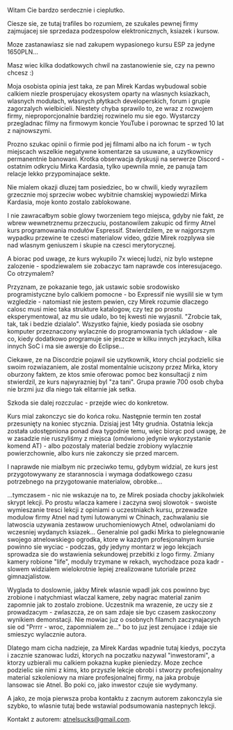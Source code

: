 Witam Cie bardzo serdecznie i cieplutko.

Ciesze sie, ze tutaj trafiles bo rozumiem, ze szukales pewnej firmy zajmujacej sie sprzedaza podzespolow elektronicznych, ksiazek i kursow.

Moze zastanawiasz sie nad zakupem wypasionego kursu ESP za jedyne 1650PLN...

Masz wiec kilka dodatkowych chwil na zastanowienie sie, czy na pewno chcesz :)

Moja osobista opinia jest taka, ze pan Mirek Kardas wybudowal sobie calkiem niezle prosperujacy ekosystem oparty na wlasnych ksiazkach, wlasnych modułach, własnych płytkach developerskich, forum i grupie zagorzalych wielbicieli. Niestety chyba sprawilo to, ze wraz z rozwojem firmy, nieproporcjonalnie bardziej rozwinelo mu sie ego. Wystarczy przegladnac filmy na firmowym koncie YouTube i porownac te sprzed 10 lat z najnowszymi. 

Prozno szukac opinii o firmie pod jej filmami albo na ich forum - w tych miejscach wszelkie negatywne komentarze sa usuwane, a uzytkownicy permanentnie banowani. Krotka obserwacja dyskusji na serwerze Discord - ostatnim odkryciu Mirka Kardasia, tylko upewnila mnie, ze panuja tam relacje lekko przypominajace sekte. 

Nie mialem okazji dluzej tam posiedziec, bo w chwili, kiedy wyrazilem grzecznie moj sprzeciw wobec wybitnie chamskiej wypowiedzi Mirka Kardasia, moje konto zostalo zablokowane.

I nie zawracałbym sobie glowy tworzeniem tego miejsca, gdyby nie fakt, ze wbrew wewnetrznemu przeczuciu, postanowilem zakupic od firmy Atnel kurs programowania modułów Espressif. Stwierdzilem, ze w najgorszym wypadku przewine te czesci materialow video, gdzie Mirek rozplywa sie nad wlasnym geniuszem i skupie na czesci merytorycznej. 

A biorac pod uwage, ze kurs wykupilo 7x wiecej ludzi, niz bylo wstepne zalozenie - spodziewalem sie zobaczyc tam naprawde cos interesujacego. Co otrzymalem?

Przyznam, ze pokazanie tego, jak ustawic sobie srodowisko programistyczne bylo calkiem pomocne - bo Expressif nie wysilil sie w tym wzgledzie - natomiast nie jestem pewien, czy Mirek rozumie dlaczego calosc musi miec taka strukture katalogow, czy tez po prostu eksperymentowal, az mu sie udalo, bo tej kwesti nie wyjasnil. "Zrobcie tak, tak, tak i bedzie dzialalo". Wszystko fajnie, kiedy posiada sie osobny komputer przeznaczony wylacznie do programowania tych ukladow - ale co, kiedy dodatkowo programuje sie jeszcze w kilku innych jezykach, kilka innych SoC i ma sie awersje do Eclipse...

Ciekawe, ze na Discordzie pojawil sie uzytkownik, ktory chcial podzielic sie swoim rozwiazaniem, ale zostal momentalnie uciszony przez Mirka, ktory oburzony faktem, ze ktos smie oferowac pomoc bez konsultacji z nim stwierdzil, ze kurs najwyrazniej byl "za tani". Grupa prawie 700 osob chyba nie brzmi juz dla niego tak elitarnie jak setka. 

Szkoda sie dalej rozczulac - przejde wiec do konkretow.

Kurs mial zakonczyc sie do końca roku. Następnie termin ten został przesunięty na koniec stycznia.
Dzisiaj jest 14ty grudnia. Ostatnia lekcja została udostępniona ponad dwa tygodnie temu, więc biorąc pod uwagę, że w zasadzie nie ruszyliśmy z miejsca (omówiono jedynie wykorzystanie komend AT) - albo pozostaly material bedzie zrobiony wylacznie powierzchownie, albo kurs nie zakonczy sie przed marcem. 

I naprawde nie mialbym nic przeciwko temu, gdybym widzial, ze kurs jest przygotowywany ze starannoscia i wymaga dodatkowego czasu potrzebnego na przygotowanie materialow, obrobke...

...tymczasem - nic nie wskazuje na to, ze Mirek posiada chocby jakikolwiek skrypt lekcji. Po prostu wlacza kamere i zaczyna swoj slowotok - swoiste wymieszanie tresci lekcji z opiniami o uczestniakch kursu, przewadze modulow firmy Atnel nad tymi lutowanymi w Chinach, zachwalaniu sie latwoscia uzywania zestawow uruchomieniowych Atnel, odwolaniami do wczesniej wydanych ksiazek... Generalnie pol gadki Mirka to pielegnowanie swojego atnelowskiego ogrodka, ktore w kazdym profesjonalnym kursie powinno sie wyciac - podczas, gdy jedyny montarz w jego lekcjach sprowadza sie do wstawienia sekundowej przebitki z logo firmy. Zmiany kamery robione "life", moduly trzymane w rekach, wychodzace poza kadr - slowem widzialem wielokrotnie lepiej zrealizowane tutoriale przez gimnazjalistow. 

Wyglada to doslownie, jakby Mirek wlasnie wpadl jak cos powinno byc zrobione i natychmiast wlaczal kamere, zeby nagrac material zanim zapomnie jak to zostalo zrobione. Uczestnik ma wrazenie, ze uczy sie z prowadzacym - zwlaszcza, ze on sam zdaje sie byc czasem zaskoczony wynikiem demonstacji. Nie mowiac juz o osobnych filamch zaczynajacych sie od "Prrrr - wroc, zapomnialem ze..." bo to juz jest zenujace i zdaje sie smieszyc wylacznie autora. 

Dlatego mam cicha nadzieje, za Mirek Kardas wpadnie tutaj kiedys, poczyta i zacznie szanowac ludzi, ktorych na poczatku nazywal "inwestorami", a ktorzy uzbierali mu calkiem pokazna kupke pieniedzy. Moze zechce podzielic sie nimi z kims, kto przyszle lekcje obrobi i stworzy profesjonalny material szkoleniowy na miare profesjonalnej firmy, na jaka probuje lansowac sie Atnel. Bo poki co, jako inwestor czuje sie wydymany.

A jako, ze moja pierwsza proba kontaktu z zacnym autorem zakonczyla sie szybko, to wlasnie tutaj bede wstawial podsumowania nastepnych lekcji. 

Kontakt z autorem: atnelsucks@gmail.com. 
